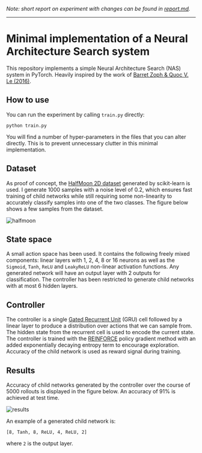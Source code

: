 *Note: short report on experiment with changes can be found in [report.md](report.md).*

---

# Minimal implementation of a Neural Architecture Search system


This repository implements a simple Neural Architecture Search (NAS) system in PyTorch. Heavily inspired by the work of [Barret Zoph & Quoc V. Le (2016)](https://arxiv.org/abs/1611.01578).

## How to use

You can run the experiment by calling ```train.py``` directly:

```
python train.py
```

You will find a number of hyper-parameters in the files that you can alter directly. This is to prevent unnecessary clutter in this minimal implementation.

## Dataset

As proof of concept, the [HalfMoon 2D dataset](https://scikit-learn.org/stable/modules/generated/sklearn.datasets.make_moons.html) generated by scikit-learn is used. I generate 1000 samples with a noise level of 0.2, which ensures fast training of child networks while still requiring some non-linearity to accurately classify samples into one of the two classes. The figure below shows a few samples from the dataset.

![halfmoon](https://i.imgur.com/ynSnpMU.png)

## State space

A small action space has been used. It contains the following freely mixed components: linear layers with 1, 2, 4, 8 or 16 neurons as well as the ```Sigmoid```, ```Tanh```, ```ReLU``` and ```LeakyReLU``` non-linear activation functions. Any generated network will have an output layer with 2 outputs for classification. The controller has been restricted to generate child networks with at most 6 hidden layers.

## Controller

The controller is a single [Gated Recurrent Unit](https://pytorch.org/docs/stable/nn.html#gru) (GRU) cell followed by a linear layer to produce a distribution over actions that we can sample from. The hidden state from the recurrent cell is used to encode the current state. The controller is trained with the [REINFORCE](http://www-anw.cs.umass.edu/~barto/courses/cs687/williams92simple.pdf) policy gradient method with an added exponentially decaying entropy term to encourage exploration. Accuracy of the child network is used as reward signal during training.

## Results

Accuracy of child networks generated by the controller over the course of 5000 rollouts is displayed in the figure below. An accuracy of 91% is achieved at test time.

![results](https://i.imgur.com/ADAPV0g.png)

An example of a generated child network is:

```[8, Tanh, 8, ReLU, 4, ReLU, 2]```

where ```2``` is the output layer.
